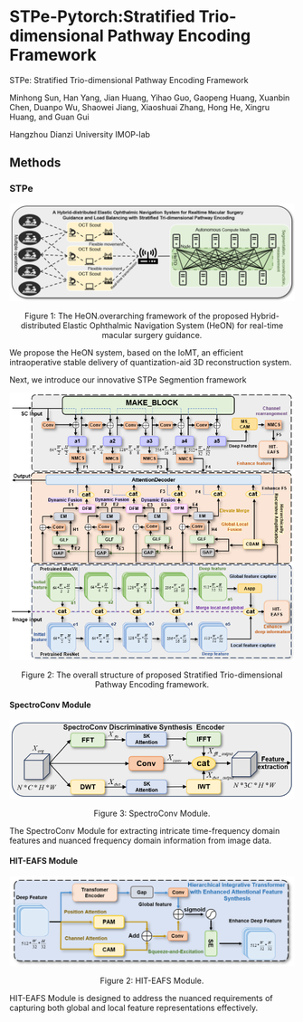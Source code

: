 # STPe-Pytorch:Stratified Trio-dimensional Pathway Encoding Framework

STPe: Stratified Trio-dimensional Pathway Encoding Framework

Minhong Sun, Han Yang, Jian Huang, Yihao Guo, Gaopeng Huang, Xuanbin Chen, Duanpo Wu, Shaowei Jiang, Xiaoshuai Zhang, Hong He, Xingru Huang, and Guan Gui

Hangzhou Dianzi University IMOP-lab

## Methods
### STPe
<div align=center>
  <img src="https://github.com/IMOP-lab/STPe-Pytorch/blob/main/images/HeON.png">
</div>
<p align=center>
  Figure 1: The HeON.overarching framework of the proposed Hybrid-distributed Elastic Ophthalmic Navigation System (HeON) for real-time macular surgery guidance.
</p>

We propose the HeON system, based on the IoMT, an efficient intraoperative stable delivery of quantization-aid 3D reconstruction system.

Next, we introduce our innovative STPe Segmention framework

<div align=center>
  <img src="https://github.com/IMOP-lab/STPe-Pytorch/blob/main/images/STPe.png">
</div>
<p align=center>
  Figure 2: The overall structure of proposed Stratified Trio-dimensional Pathway Encoding framework.
</p>

#### SpectroConv Module

<div align=center>
  <img src="https://github.com/IMOP-lab/STPe-Pytorch/blob/main/images/SpectroConv.png">
</div>
<p align=center>
  Figure 3: SpectroConv Module.
</p>

The SpectroConv Module for extracting intricate time-frequency domain features and nuanced frequency domain information from image data.

#### HIT-EAFS Module

<div align=center>
  <img src="https://github.com/IMOP-lab/STPe-Pytorch/blob/main/images/HIT-EAFS.png">
</div>
<p align=center>
  Figure 2: HIT-EAFS Module.
</p>

HIT-EAFS Module is designed to address the nuanced requirements of capturing both global and local feature representations effectively.


